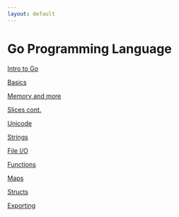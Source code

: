 ```yaml
---
layout: default
---
```


Go Programming Language
=======================

[Intro to Go](intro)

[Basics](basics)

[Memory and more](memory)

[Slices cont.](slices)

[Unicode](unicode)

[Strings](strings)

[File I/O](files)

[Functions](functions)

[Maps](maps)

[Structs](structs)

[Exporting](export)
